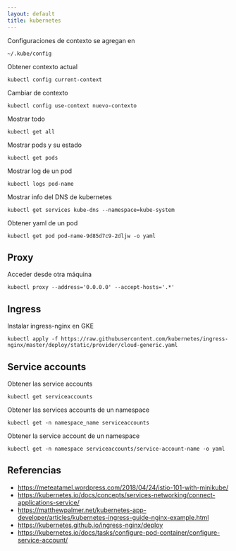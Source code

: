 ```yaml
---
layout: default
title: kubernetes
---
```

Configuraciones de contexto se agregan en

    ~/.kube/config

Obtener contexto actual

    kubectl config current-context

Cambiar de contexto

    kubectl config use-context nuevo-contexto

Mostrar todo

    kubectl get all

Mostrar pods y su estado

    kubectl get pods

Mostrar log de un pod

    kubectl logs pod-name

Mostrar info del DNS de kubernetes

    kubectl get services kube-dns --namespace=kube-system

Obtener yaml de un pod

    kubectl get pod pod-name-9d85d7c9-2dljw -o yaml

## Proxy

Acceder desde otra máquina

    kubectl proxy --address='0.0.0.0' --accept-hosts='.*'

## Ingress

Instalar ingress-nginx en GKE

    kubectl apply -f https://raw.githubusercontent.com/kubernetes/ingress-nginx/master/deploy/static/provider/cloud-generic.yaml

## Service accounts

Obtener las service accounts

    kubectl get serviceaccounts

Obtener las services accounts de un namespace

    kubectl get -n namespace_name serviceaccounts

Obtener la service account de un namespace

    kubectl get -n namespace serviceaccounts/service-account-name -o yaml

## Referencias


* https://meteatamel.wordpress.com/2018/04/24/istio-101-with-minikube/
* https://kubernetes.io/docs/concepts/services-networking/connect-applications-service/
* https://matthewpalmer.net/kubernetes-app-developer/articles/kubernetes-ingress-guide-nginx-example.html
* https://kubernetes.github.io/ingress-nginx/deploy
* https://kubernetes.io/docs/tasks/configure-pod-container/configure-service-account/
